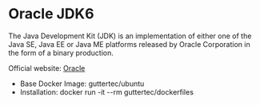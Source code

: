 # Oracle JDK6

The Java Development Kit (JDK) is an implementation of either one of the Java SE, Java EE or Java ME platforms released by Oracle Corporation in the form of a binary production.

Official website: [Oracle](http://www.oracle.com/technetwork/java/index.html)

* Base Docker Image: guttertec/ubuntu
* Installation: docker run -it --rm guttertec/dockerfiles